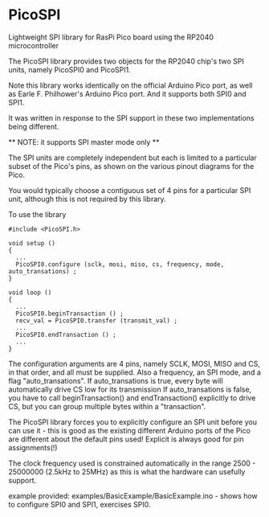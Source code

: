 # PicoSPI
Lightweight SPI library for RasPi Pico board using the RP2040 microcontroller

The PicoSPI library provides two objects for the RP2040 chip's two SPI units,
namely PicoSPI0 and PicoSPI1.

Note this library works identically on the official Arduino Pico port, as well
as Earle F. Philhower's Arduino Pico port.  And it supports both SPI0 and SPI1.

It was written in response to the SPI support in these two implementations being
different.

** NOTE: it supports SPI master mode only **

The SPI units are completely independent but each is limited to a particular subset of
the Pico's pins, as shown on the various pinout diagrams for the Pico.

You would typically choose a contiguous set of 4 pins for a particular SPI unit,
although this is not required by this library.

To use the library

```
#include <PicoSPI.h>

void setup ()
{
  ...
  PicoSPI0.configure (sclk, mosi, miso, cs, frequency, mode, auto_transations) ;
}

void loop ()
{
  ...
  PicoSPI0.beginTransaction () ;
  recv_val = PicoSPI0.transfer (transmit_val) ;
  ...
  PicoSPI0.endTransaction () ;
  ...
}
```

The configuration arguments are 4 pins, namely SCLK, MOSI, MISO and CS, in that order,
and all must be supplied.  Also a frequency, an SPI mode, and a flag "auto_transations".
If auto_transations is true, every byte will automatically drive CS low for its transmission
If auto_transations is false, you have to call beginTransaction() and endTransaction()
explicitly to drive CS, but you can group multiple bytes within a "transaction".

The PicoSPI library forces you to explicitly configure an SPI unit before you can
use it - this is good as the existing different Arduino ports of the Pico are different
about the default pins used!  Explicit is always good for pin assignments(!)

The clock frequency used is constrained automatically in the range 2500 - 25000000 (2.5kHz to 25MHz)
as this is what the hardware can usefully support.

example provided:  examples/BasicExample/BasicExample.ino - shows how to configure SPI0 and SPI1,
exercises SPI0.
